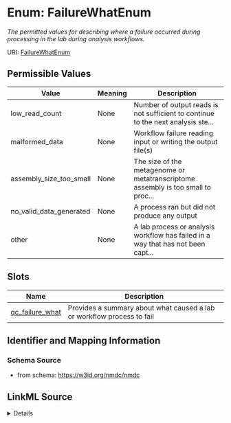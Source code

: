# Enum: FailureWhatEnum




_The permitted values for describing where a failure occurred during processing in the lab during analysis workflows._



URI: [FailureWhatEnum](FailureWhatEnum.md)

## Permissible Values

| Value | Meaning | Description |
| --- | --- | --- |
| low_read_count | None | Number of output reads is not sufficient to continue to the next analysis ste... |
| malformed_data | None | Workflow failure reading input or writing the output file(s) |
| assembly_size_too_small | None | The size of the metagenome or metatranscriptome assembly is too small to proc... |
| no_valid_data_generated | None | A process ran but did not produce any output |
| other | None | A lab process or analysis workflow has failed in a way that has not been capt... |




## Slots

| Name | Description |
| ---  | --- |
| [qc_failure_what](qc_failure_what.md) | Provides a summary about what caused a lab or workflow process to fail |






## Identifier and Mapping Information







### Schema Source


* from schema: https://w3id.org/nmdc/nmdc




## LinkML Source

<details>
```yaml
name: FailureWhatEnum
description: The permitted values for describing where a failure occurred during processing
  in the lab during analysis workflows.
from_schema: https://w3id.org/nmdc/nmdc
rank: 1000
permissible_values:
  low_read_count:
    text: low_read_count
    description: Number of output reads is not sufficient to continue to the next
      analysis step.
  malformed_data:
    text: malformed_data
    description: Workflow failure reading input or writing the output file(s).
  assembly_size_too_small:
    text: assembly_size_too_small
    description: The size of the metagenome or metatranscriptome assembly is too small
      to proceed to the next analysis workflow.
  no_valid_data_generated:
    text: no_valid_data_generated
    description: A process ran but did not produce any output. Ie binning ran but
      did not produce any medium or high quality bins.
  other:
    text: other
    description: A lab process or analysis workflow has failed in a way that has not
      been captured by the available values yet. Please use slot 'qc_comment' to specify
      details.

```
</details>